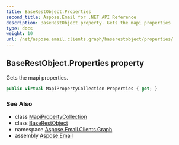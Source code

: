 ```yaml
---
title: BaseRestObject.Properties
second_title: Aspose.Email for .NET API Reference
description: BaseRestObject property. Gets the mapi properties
type: docs
weight: 10
url: /net/aspose.email.clients.graph/baserestobject/properties/
---
```

## BaseRestObject.Properties property

Gets the mapi properties.

```csharp
public virtual MapiPropertyCollection Properties { get; }
```

### See Also

* class [MapiPropertyCollection](../../../aspose.email.mapi/mapipropertycollection/)
* class [BaseRestObject](../)
* namespace [Aspose.Email.Clients.Graph](../../baserestobject/)
* assembly [Aspose.Email](../../../)


